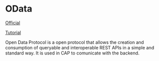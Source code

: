 # OData

[Official](https://www.odata.org/)

[Tutorial](https://www.odata.org/getting-started/)

Open Data Protocol is a open protocol that allows the creation and consumption of queryable and interoperable REST APIs in a simple and standard way. It is used in CAP to comunicate with the backend.
